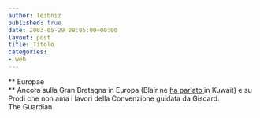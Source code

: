```yaml
---
author: leibniz
published: true
date: 2003-05-29 08:05:00+00:00
layout: post
title: Titolo
categories:
- web
---
```


 ** Europae   
** Ancora sulla Gran Bretagna in Europa (Blair ne [   ha parlato ](http://politics.guardian.co.uk/eu/story/0,9061,965988,00.html)in Kuwait) e su Prodi che non ama i lavori della Convenzione guidata da Giscard.   
The Guardian
